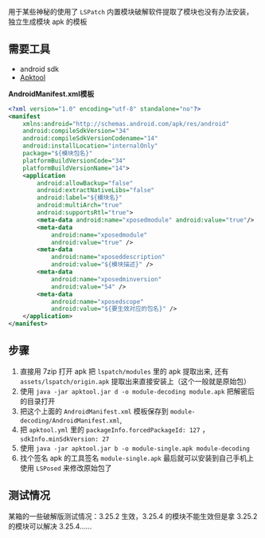 用于某些神秘的使用了 `LSPatch` 内置模块破解软件提取了模块也没有办法安装，独立生成模块 apk 的模板

## 需要工具

- android sdk
- [Apktool](https://github.com/iBotPeaches/Apktool)


**AndroidManifest.xml模板**

``` xml
<?xml version="1.0" encoding="utf-8" standalone="no"?>
<manifest
    xmlns:android="http://schemas.android.com/apk/res/android"
    android:compileSdkVersion="34"
    android:compileSdkVersionCodename="14"
    android:installLocation="internalOnly"
    package="${模块包名}"
    platformBuildVersionCode="34"
    platformBuildVersionName="14">
    <application
        android:allowBackup="false"
        android:extractNativeLibs="false"
        android:label="${模块名}"
        android:multiArch="true"
        android:supportsRtl="true">
        <meta-data android:name="xposedmodule" android:value="true"/>
        <meta-data
            android:name="xposedmodule"
            android:value="true" />
        <meta-data
            android:name="xposeddescription"
            android:value="${模块描述}" />
        <meta-data
            android:name="xposedminversion"
            android:value="54" />
        <meta-data
            android:name="xposedscope"
            android:value="${要生效对应的包名}" />
    </application>
</manifest>
```

## 步骤

1. 直接用 7zip 打开 apk 把 `lspatch/modules` 里的 apk 提取出来, 还有 `assets/lspatch/origin.apk` 提取出来直接安装上（这个一般就是原始包）
2. 使用 `java -jar apktool.jar d -o module-decoding module.apk` 把解密后的目录打开
3. 把这个上面的 `AndroidManifest.xml` 模板保存到 `module-decoding/AndroidManifest.xml`, 
4. 把 `apktool.yml` 里的 `packageInfo.forcedPackageId: 127` ，`sdkInfo.minSdkVersion: 27`
5. 使用 `java -jar apktool.jar b -o module-single.apk module-decoding`
6. 找个签名 apk 的工具签名 `module-single.apk` 最后就可以安装到自己手机上使用 `LSPosed` 来修改原始包了

## 测试情况

某箱的一些破解版测试情况：3.25.2 生效，3.25.4 的模块不能生效但是拿 3.25.2 的模块可以解决 3.25.4……
